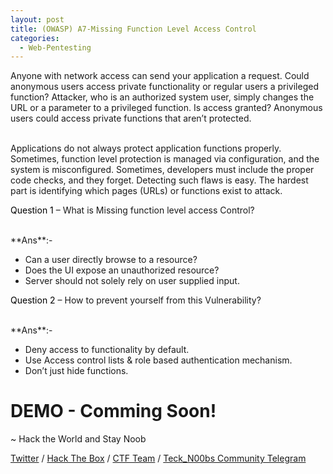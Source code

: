 ```yaml
---
layout: post
title: (OWASP) A7-Missing Function Level Access Control
categories:
  - Web-Pentesting
---
```


<p>Anyone with network access can send your application a request. Could anonymous users access private functionality or regular users a privileged function?
Attacker, who is an authorized system user, simply changes the URL or a parameter to a privileged function. Is access granted? Anonymous users could access private functions that aren’t protected.</p>
<br>Applications do not always protect application functions properly. Sometimes, function level protection is managed via configuration, and the system is misconfigured. Sometimes, developers must include the proper code checks, and they forget.
Detecting such flaws is easy. The hardest part is identifying which pages (URLs) or functions exist to attack.

<p Class="message">
  <font color="Black">Question 1</font> – What is Missing function level access Control?
</p>
<br>**Ans**:- 

*	Can a user directly browse to a resource?
*	Does the UI expose an unauthorized resource?
*	Server should not solely rely on user supplied input.

<p Class="message">
  <font color="Black">Question 2</font> – How to prevent yourself from this Vulnerability?
</p>
<br>**Ans**:- 

*	Deny access to functionality by default.
*	Use Access control lists & role based authentication mechanism.
*	Don’t just hide functions.

<h1 Class="message">
  DEMO - Comming Soon!
</h1>

<p class="message">
  ~ Hack the World and Stay Noob
</p>

[Twitter](https://twitter.com/Teck__K2) / [Hack The Box](https://www.hackthebox.eu/profile/966) / [CTF Team](https://ctftime.org/team/20102) /
[Teck_N00bs Community Telegram](https://t.me/Teck_N00bs)

<script src="https://www.hackthebox.eu/badge/966"> </script>
